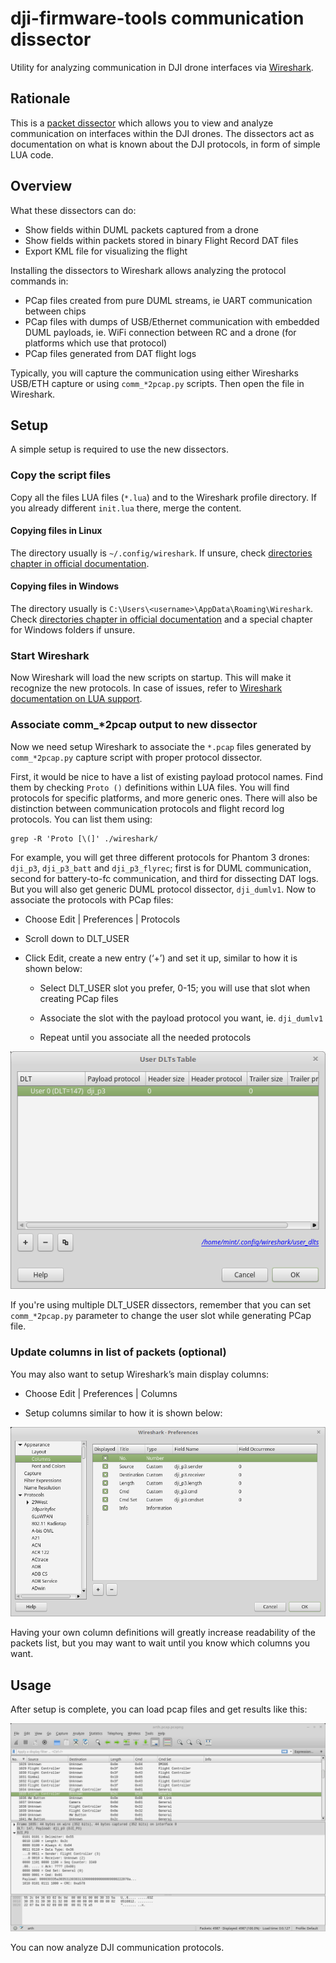 # dji-firmware-tools communication dissector

Utility for analyzing communication in DJI drone interfaces via [Wireshark](https://www.wireshark.org/).

## Rationale

This is a [packet dissector](https://www.wireshark.org/docs/wsdg_html_chunked/ChapterDissection.html) which allows you
to view and analyze communication on interfaces within the DJI drones. The dissectors act as documentation on what is
known about the DJI protocols, in form of simple LUA code.

## Overview

What these dissectors can do:
* Show fields within DUML packets captured from a drone
* Show fields within packets stored in binary Flight Record DAT files
* Export KML file for visualizing the flight

Installing the dissectors to Wireshark allows analyzing the protocol commands in:
* PCap files created from pure DUML streams, ie UART communication between chips
* PCap files with dumps of USB/Ethernet communication with embedded DUML payloads, ie. WiFi connection between RC and a drone (for platforms which use that protocol)
* PCap files generated from DAT flight logs

Typically, you will capture the communication using either Wiresharks USB/ETH capture or using `comm_*2pcap.py` scripts. Then open the file in Wireshark.

## Setup

A simple setup is required to use the new dissectors.

### Copy the script files

Copy all the files LUA files (`*.lua`) and to the Wireshark profile directory. If you already different `init.lua` there, merge the content.

#### Copying files in Linux

The directory usually is `~/.config/wireshark`. If unsure, check [directories chapter in official documentation](https://www.wireshark.org/docs/wsug_html_chunked/ChAppFilesConfigurationSection.html).

#### Copying files in Windows

The directory usually is `C:\Users\<username>\AppData\Roaming\Wireshark`.  Check [directories chapter in official documentation](https://www.wireshark.org/docs/wsug_html_chunked/ChAppFilesConfigurationSection.html)
and a special chapter for Windows folders if unsure.

### Start Wireshark

Now Wireshark will load the new scripts on startup. This will make it recognize the new protocols. In case of issues, refer to [Wireshark documentation on LUA support](https://www.wireshark.org/docs/wsdg_html_chunked/wsluarm.html).

### Associate comm_*2pcap output to new dissector

Now we need setup Wireshark to associate the `*.pcap` files generated by `comm_*2pcap.py` capture script with proper protocol dissector.

First, it would be nice to have a list of existing payload protocol names. Find them by checking `Proto ()` definitions within LUA files. You will find protocols for specific platforms, and more generic ones. There will also be distinction between communication protocols and flight record log protocols. You can list them using:
```
grep -R 'Proto [\(]' ./wireshark/
```
For example, you will get three different protocols for Phantom 3 drones: `dji_p3`, `dji_p3_batt` and `dji_p3_flyrec`; first is for DUML communication, second for battery-to-fc communication, and third for dissecting DAT logs. But you will also get generic DUML protocol dissector, `dji_dumlv1`. Now to associate the protocols with PCap files:

* Choose Edit | Preferences | Protocols

* Scroll down to DLT_USER

* Click Edit, create a new entry (‘+’) and set it up, similar to how it is shown below:

  * Select DLT_USER slot you prefer, 0-15; you will use that slot when creating PCap files
 
  * Associate the slot with the payload protocol you want, ie. `dji_dumlv1`

  * Repeat until you associate all the needed protocols

![wireshark pref user dlt screenshot](img/wireshark-pref-user-dlt.png)

If you're using multiple DLT_USER dissectors, remember that you can set `comm_*2pcap.py` parameter to change the user slot while generating PCap file.

### Update columns in list of packets (optional)

You may also want to setup Wireshark’s main display columns:

* Choose Edit | Preferences | Columns

* Setup columns similar to how it is shown below:

![wireshark pref columns screenshot](img/wireshark-pref-columns.png)

Having your own column definitions will greatly increase readability of the packets list,
but you may want to wait until you know which columns you want.
 
## Usage

After setup is complete, you can load pcap files and get results like this:

![wireshark using dji dissector screenshot](img/wireshark-using-dji-dissector.png)

You can now analyze DJI communication protocols.
